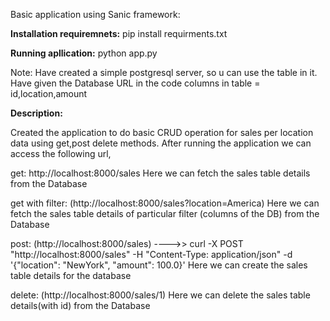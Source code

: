 Basic application using Sanic framework:

**Installation requiremnets:**
pip install requirments.txt

**Running apllication:**
python app.py

Note: Have created a simple postgresql server, so u can use the table in it. Have given the Database URL in the code
columns in table = id,location,amount

**Description:**

Created the application to do basic CRUD operation for sales per location data using get,post delete methods.
After running the application we can access the following url,

get: http://localhost:8000/sales
Here we can fetch the sales table details from the Database

get with filter: (http://localhost:8000/sales?location=America)
Here we can fetch the sales table details of particular filter (columns of the DB) from the Database

post: (http://localhost:8000/sales)   ---->> curl -X POST "http://localhost:8000/sales" -H "Content-Type: application/json" -d '{"location": "NewYork", "amount": 100.0}'
Here we can create the sales table details for the database

delete: (http://localhost:8000/sales/1)
Here we can delete the sales table details(with id) from the Database
